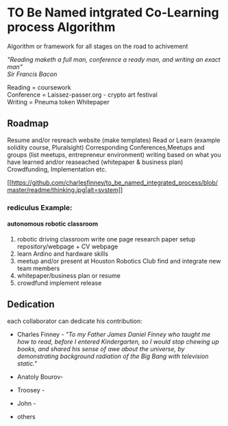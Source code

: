 # TO Be Named intgrated Co-Learning process Algorithm
Algorithm or framework for all stages on the road to achivement 
  
_"Reading maketh a full man, conference a ready man, and writing an exact man"_  
_Sir Francis Bacon_  
  
Reading = coursework  
Conference = Laissez-passer.org - crypto art festival  
Writing = Pneuma token Whitepaper  
  
## Roadmap
Resume and/or resreach website (make templates)
Read or Learn (example solidity course, Pluralsight)
Corresponding Conferences,Meetups and groups (list meetups, entrepreneur environment)
writing based on what you have learned and/or reaseached (whitepaper & business plan)
Crowdfunding, Implementation etc.  
  
[[https://github.com/charlesfinney/to_be_named_integrated_process/blob/master/readme/thinking.jpg|alt=system]]
    

### rediculus Example:
#### autonomous robotic classroom
1. robotic driving classroom write one page research paper setup repository/webpage + CV webpage 
1. learn Ardino and hardware skills 
1. meetup and/or present at Houston Robotics Club find and integrate new team members
1. whitepaper/business plan or resume
1. crowdfund implement release 
  

## Dedication
  each collaborator can dedicate his contribution:  
  
 * Charles Finney - _"To my Father James Daniel Finney who taught me how to read, before I entered Kindergarten, so I would stop chewing up books, and shared his sense of awe about the universe, by demonstrating background radiation of the Big Bang with television static."_
    
* Anatoly Bourov- 
      
* Troosey -  
    
 * John - 
     
 * others
